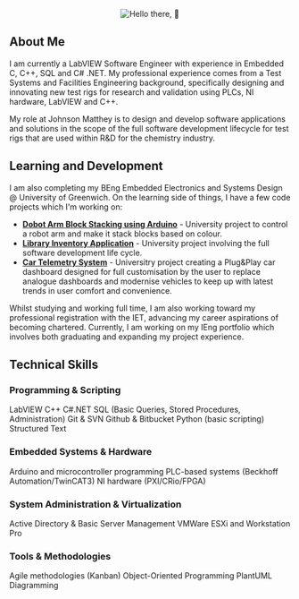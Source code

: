 <div align=center>

![Hello there, 👋](https://www.bing.com/th/id/OGC.2eada1bbeb4ed4182079cf00070324a2?pid=1.7&rurl=https%3a%2f%2fmedia1.tenor.com%2fimages%2f2eada1bbeb4ed4182079cf00070324a2%2ftenor.gif%3fitemid%3d13903117&ehk=8%2bmyD2kV0h6NgpzCjpCBdhfVoYF5lrKCorJKr%2bwSmtk%3d "Hello there, 👋")

</div>

## About Me

I am currently a LabVIEW Software Engineer with experience in Embedded C, C++, SQL and C# .NET. My professional experience comes from a Test Systems and Facilities Engineering background, specifically designing and innovating new test rigs for research and validation using PLCs, NI hardware, LabVIEW and C++.

My role at Johnson Matthey is to design and develop software applications and solutions in the scope of the full software development lifecycle for test rigs that are used within R&D for the chemistry industry.

## Learning and Development

I am also completing my BEng Embedded Electronics and Systems Design @ University of Greenwich.
On the learning side of things, I have a few code projects which I'm working on:

+ [**Dobot Arm Block Stacking using Arduino**](https://github.com/Repi909/ELEE1144-Dobot) - University project to control a robot arm and make it stack blocks based on colour.
+ [**Library Inventory Application**](https://github.com/TeachingMaterial/softwareproject_-team-1) - University project involving the full software development life cycle.
+ [**Car Telemetry System**](https://github.com/UniOfGreenwich/ELEE1119_-the-male-plugs/tree/main) - Universitry project creating a Plug&Play car dashboard designed for full customisation by the user to replace analogue dashboards and modernise vehicles to keep up with latest trends in user comfort and convenience.

Whilst studying and working full time, I am also working toward my professional registration with the IET, advancing my career aspirations of becoming chartered. Currently, I am working on my IEng portfolio which involves both graduating and expanding my project experience.

## Technical Skills

### Programming & Scripting

LabVIEW
C++
C#.NET
SQL (Basic Queries, Stored Procedures, Administration)
Git & SVN
Github & Bitbucket
Python (basic scripting)
Structured Text

### Embedded Systems & Hardware

Arduino and microcontroller programming
PLC-based systems (Beckhoff Automation/TwinCAT3)
NI hardware (PXI/CRio/FPGA)

### System Administration & Virtualization

Active Directory & Basic Server Management
VMWare ESXi and Workstation Pro

### Tools & Methodologies

Agile methodologies (Kanban)
Object-Oriented Programming
PlantUML Diagramming

<!--
**Repi909/Repi909** is a ✨ _special_ ✨ repository because its `README.md` (this file) appears on your GitHub profile.

Here are some ideas to get you started:

- 🔭 I’m currently working on ...
- 🌱 I’m currently learning ...
- 👯 I’m looking to collaborate on ...
- 🤔 I’m looking for help with ...
- 💬 Ask me about ...
- 📫 How to reach me: ...
- 😄 Pronouns: ...
- ⚡ Fun fact: ...
-->
